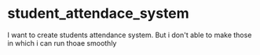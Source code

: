 # student_attendace_system
I want to create students attendance system.
But i don't able to make those in which i can run thoae smoothly
